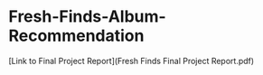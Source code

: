 # Fresh-Finds-Album-Recommendation

[Link to Final Project Report](Fresh Finds Final Project Report.pdf)
